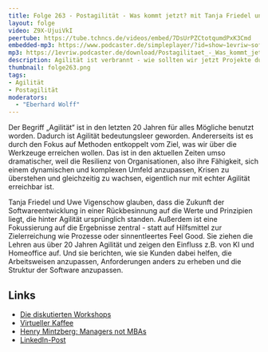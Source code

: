 ```yaml
---
title: Folge 263 - Postagilität - Was kommt jetzt? mit Tanja Friedel und Uwe Vigenschow
layout: folge
video: Z9X-UjuiVkI
peertube: https://tube.tchncs.de/videos/embed/7DsUrPZCtotqumdPxK3Cmd
embedded-mp3: https://www.podcaster.de/simpleplayer/?id=show~1evriw~software-architektur-im-stream~pod-ef892ec90c9e7872474b5fdab5f&v=1747404682
mp3: https://1evriw.podcaster.de/download/Postagilitaet_-_Was_kommt_jetzt_mit_Tanja_Friedel_und_Uwe_Vigenschow.mp3
description: Agilität ist verbrannt - wie sollten wir jetzt Projekte durchführen?
thumbnail: folge263.png
tags:
- Agilität
- Postagilität
moderators:
  - "Eberhard Wolff"
---
```


Der Begriff „Agilität“ ist in den letzten 20 Jahren für alles Mögliche
benutzt worden. Dadurch ist Agilität bedeutungsleer
geworden. Andererseits ist es durch den Fokus auf Methoden entkoppelt
vom Ziel, was wir über die Werkzeuge erreichen wollen. Das ist in den
aktuellen Zeiten umso dramatischer, weil die Resilienz von
Organisationen, also ihre Fähigkeit, sich einem dynamischen und
komplexen Umfeld anzupassen, Krisen zu überstehen und gleichzeitig zu
wachsen, eigentlich nur mit echter Agilität erreichbar ist.

Tanja Friedel und Uwe Vigenschow glauben, dass die Zukunft der
Softwareentwicklung in einer Rückbesinnung auf die Werte und
Prinzipien liegt, die hinter Agilität ursprünglich standen. Außerdem
ist eine Fokussierung auf die Ergebnisse zentral - statt auf
Hilfsmittel zur Zielerreichung wie Prozesse oder sinnentleertes Feel
Good. Sie ziehen die Lehren aus über 20 Jahren Agilität und zeigen den
Einfluss z.B. von KI und Homeoffice auf. Und sie berichten, wie sie
Kunden dabei helfen, die Arbeitsweisen anzupassen, Anforderungen
anders zu erheben und die Struktur der Software anzupassen.

## Links

- [Die diskutierten Workshops](https://swaglab.rocks/1-tages-impuls-workshops/)
- [Virtueller Kaffee](https://swaglab.rocks/virtueller-kaffee/)
- [Henry Mintzberg: Managers not MBAs](https://mintzberg.org/books/managers-not-mbas)
- [LinkedIn-Post](https://www.linkedin.com/events/postagilit-t-waskommtjetzt7327705557526618113/theater/)
